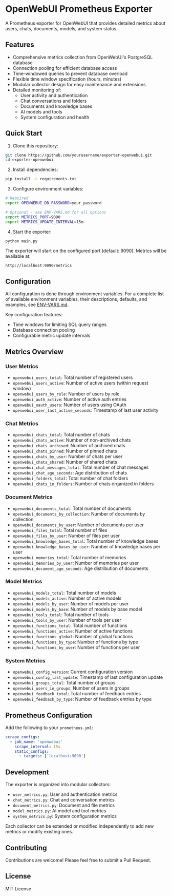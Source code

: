 # OpenWebUI Prometheus Exporter

A Prometheus exporter for OpenWebUI that provides detailed metrics about users, chats, documents, models, and system status.

## Features

- Comprehensive metrics collection from OpenWebUI's PostgreSQL database
- Connection pooling for efficient database access
- Time-windowed queries to prevent database overload
- Flexible time window specification (hours, minutes)
- Modular collector design for easy maintenance and extensions
- Detailed monitoring of:
  - User activity and authentication
  - Chat conversations and folders
  - Documents and knowledge bases
  - AI models and tools
  - System configuration and health

## Quick Start

1. Clone this repository:
```bash
git clone https://github.com/yourusername/exporter-openwebui.git
cd exporter-openwebui
```

2. Install dependencies:
```bash
pip install -r requirements.txt
```

3. Configure environment variables:
```bash
# Required
export OPENWEBUI_DB_PASSWORD=your_password

# Optional - see ENV-VARS.md for all options
export METRICS_PORT=9090
export METRICS_UPDATE_INTERVAL=15m
```

4. Start the exporter:
```bash
python main.py
```

The exporter will start on the configured port (default: 9090). Metrics will be available at:
```
http://localhost:9090/metrics
```

## Configuration

All configuration is done through environment variables. For a complete list of available environment variables, their descriptions, defaults, and examples, see [ENV-VARS.md](ENV-VARS.md).

Key configuration features:
- Time windows for limiting SQL query ranges
- Database connection pooling
- Configurable metric update intervals

## Metrics Overview

### User Metrics
- `openwebui_users_total`: Total number of registered users
- `openwebui_users_active`: Number of active users (within request window)
- `openwebui_users_by_role`: Number of users by role
- `openwebui_auth_active`: Number of active auth entries
- `openwebui_oauth_users`: Number of users using OAuth
- `openwebui_user_last_active_seconds`: Timestamp of last user activity

### Chat Metrics
- `openwebui_chats_total`: Total number of chats
- `openwebui_chats_active`: Number of non-archived chats
- `openwebui_chats_archived`: Number of archived chats
- `openwebui_chats_pinned`: Number of pinned chats
- `openwebui_chats_by_user`: Number of chats per user
- `openwebui_chats_shared`: Number of shared chats
- `openwebui_chat_messages_total`: Total number of chat messages
- `openwebui_chat_age_seconds`: Age distribution of chats
- `openwebui_folders_total`: Total number of chat folders
- `openwebui_chats_in_folders`: Number of chats organized in folders

### Document Metrics
- `openwebui_documents_total`: Total number of documents
- `openwebui_documents_by_collection`: Number of documents by collection
- `openwebui_documents_by_user`: Number of documents per user
- `openwebui_files_total`: Total number of files
- `openwebui_files_by_user`: Number of files per user
- `openwebui_knowledge_bases_total`: Total number of knowledge bases
- `openwebui_knowledge_bases_by_user`: Number of knowledge bases per user
- `openwebui_memories_total`: Total number of memories
- `openwebui_memories_by_user`: Number of memories per user
- `openwebui_document_age_seconds`: Age distribution of documents

### Model Metrics
- `openwebui_models_total`: Total number of models
- `openwebui_models_active`: Number of active models
- `openwebui_models_by_user`: Number of models per user
- `openwebui_models_by_base`: Number of models by base model
- `openwebui_tools_total`: Total number of tools
- `openwebui_tools_by_user`: Number of tools per user
- `openwebui_functions_total`: Total number of functions
- `openwebui_functions_active`: Number of active functions
- `openwebui_functions_global`: Number of global functions
- `openwebui_functions_by_type`: Number of functions by type
- `openwebui_functions_by_user`: Number of functions per user

### System Metrics
- `openwebui_config_version`: Current configuration version
- `openwebui_config_last_update`: Timestamp of last configuration update
- `openwebui_groups_total`: Total number of groups
- `openwebui_users_in_groups`: Number of users in groups
- `openwebui_feedback_total`: Total number of feedback entries
- `openwebui_feedback_by_type`: Number of feedback entries by type

## Prometheus Configuration

Add the following to your `prometheus.yml`:

```yaml
scrape_configs:
  - job_name: 'openwebui'
    scrape_interval: 15s
    static_configs:
      - targets: ['localhost:9090']
```

## Development

The exporter is organized into modular collectors:

- `user_metrics.py`: User and authentication metrics
- `chat_metrics.py`: Chat and conversation metrics
- `document_metrics.py`: Document and file metrics
- `model_metrics.py`: AI model and tool metrics
- `system_metrics.py`: System configuration metrics

Each collector can be extended or modified independently to add new metrics or modify existing ones.

## Contributing

Contributions are welcome! Please feel free to submit a Pull Request.

## License

MIT License

